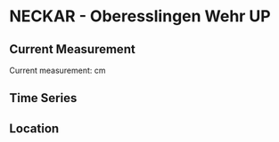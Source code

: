 # NECKAR - Oberesslingen Wehr UP

## Current Measurement

Current measurement: <Value topic="rivers/pegel-online/NECKAR/Oberesslingen Wehr UP/measurementValue"/> cm

## Time Series

<TimeSeries topic="rivers/pegel-online/NECKAR/Oberesslingen Wehr UP/measurementValue" period="week" />

## Location

<WorldMap>
  <Marker lat="48.721794754497246" lon="9.341293060757247" labelTopic="rivers/pegel-online/NECKAR/Oberesslingen Wehr UP" />
</WorldMap>
